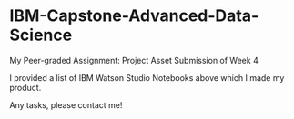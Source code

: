 # IBM-Capstone-Advanced-Data-Science

My Peer-graded Assignment: Project Asset Submission of Week 4

I provided a list of IBM Watson Studio Notebooks above which I made my product.

Any tasks, please contact me!
